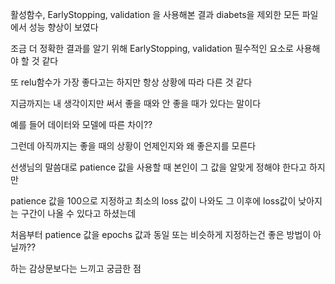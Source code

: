 활성함수, EarlyStopping, validation 을 사용해본 결과 diabets을 제외한 모든 파일에서 성능 향상이 보였다

조금 더 정확한 결과를 알기 위해 EarlyStopping, validation 필수적인 요소로 사용해야 할 것 같다

또 relu함수가 가장 좋다고는 하지만 항상 상황에 따라 다른 것 같다

지금까지는 내 생각이지만 써서 좋을 때와 안 좋을 때가 있다는 말이다 

예를 들어 데이터와 모델에 따른 차이??

그런데 아직까지는 좋을 때의 상황이 언제인지와 왜 좋은지를 모른다

선생님의 말씀대로 patience 값을 사용할 때 본인이 그 값을 알맞게 정해야 한다고 하지만 

patience 값을 100으로 지정하고 최소의 loss 값이 나와도 그 이후에 loss값이 낮아지는 구간이 나올 수 있다고 하셨는데 

처음부터 patience 값을 epochs 값과 동일 또는 비슷하게 지정하는건 좋은 방법이 아닐까?? 

하는 감상문보다는 느끼고 궁금한 점








